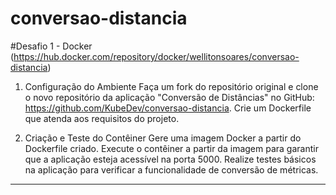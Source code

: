 # conversao-distancia
#Desafio 1 - Docker (https://hub.docker.com/repository/docker/wellitonsoares/conversao-distancia)

1. Configuração do Ambiente
Faça um fork do repositório original e clone o novo repositório da aplicação "Conversão de Distâncias" no GitHub: https://github.com/KubeDev/conversao-distancia.
Crie um Dockerfile que atenda aos requisitos do projeto.

2. Criação e Teste do Contêiner
Gere uma imagem Docker a partir do Dockerfile criado.
Execute o contêiner a partir da imagem para garantir que a aplicação esteja acessível na porta 5000.
Realize testes básicos na aplicação para verificar a funcionalidade de conversão de métricas.
-----------------------------------------------------------------------------------------------------
